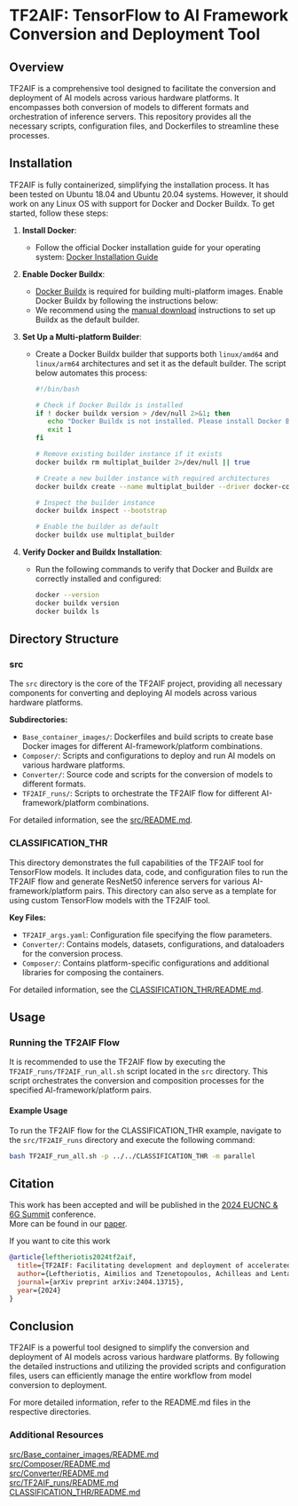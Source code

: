 # TF2AIF: TensorFlow to AI Framework Conversion and Deployment Tool

## Overview

TF2AIF is a comprehensive tool designed to facilitate the conversion and deployment of AI models across various hardware platforms. It encompasses both conversion of models to different formats and orchestration of inference servers. This repository provides all the necessary scripts, configuration files, and Dockerfiles to streamline these processes.

## Installation

TF2AIF is fully containerized, simplifying the installation process. It has been tested on Ubuntu 18.04 and Ubuntu 20.04 systems. However, it should work on any Linux OS with support for Docker and Docker Buildx. To get started, follow these steps:

1. **Install Docker**:
   - Follow the official Docker installation guide for your operating system: [Docker Installation Guide](https://docs.docker.com/engine/install/)

2. **Enable Docker Buildx**:
   - [Docker Buildx](https://github.com/docker/buildx) is required for building multi-platform images. Enable Docker Buildx by following the instructions below:
   - We recommend using the [manual download](https://github.com/docker/buildx#manual-download) instructions to set up Buildx as the default builder.

3. **Set Up a Multi-platform Builder**:
   - Create a Docker Buildx builder that supports both `linux/amd64` and `linux/arm64` architectures and set it as the default builder. The script below automates this process:

      ```bash
      #!/bin/bash

      # Check if Docker Buildx is installed
      if ! docker buildx version > /dev/null 2>&1; then
         echo "Docker Buildx is not installed. Please install Docker Buildx first."
         exit 1
      fi

      # Remove existing builder instance if it exists
      docker buildx rm multiplat_builder 2>/dev/null || true

      # Create a new builder instance with required architectures
      docker buildx create --name multiplat_builder --driver docker-container --use --platform linux/amd64,linux/arm64

      # Inspect the builder instance
      docker buildx inspect --bootstrap

      # Enable the builder as default
      docker buildx use multiplat_builder
      ```

4. **Verify Docker and Buildx Installation**:
    - Run the following commands to verify that Docker and Buildx are correctly installed and configured:

      ```bash
      docker --version
      docker buildx version
      docker buildx ls
      ```

## Directory Structure

### src

The `src` directory is the core of the TF2AIF project, providing all necessary components for converting and deploying AI models across various hardware platforms.

**Subdirectories:**
- `Base_container_images/`: Dockerfiles and build scripts to create base Docker images for different AI-framework/platform combinations.
- `Composer/`: Scripts and configurations to deploy and run AI models on various hardware platforms.
- `Converter/`: Source code and scripts for the conversion of models to different formats.
- `TF2AIF_runs/`: Scripts to orchestrate the TF2AIF flow for different AI-framework/platform combinations.

For detailed information, see the [src/README.md](src/README.md).

### CLASSIFICATION_THR

This directory demonstrates the full capabilities of the TF2AIF tool for TensorFlow models. It includes data, code, and configuration files to run the TF2AIF flow and generate ResNet50 inference servers for various AI-framework/platform pairs. This directory can also serve as a template for using custom TensorFlow models with the TF2AIF tool.

**Key Files:**
- `TF2AIF_args.yaml`: Configuration file specifying the flow parameters.
- `Converter/`: Contains models, datasets, configurations, and dataloaders for the conversion process.
- `Composer/`: Contains platform-specific configurations and additional libraries for composing the containers.

For detailed information, see the [CLASSIFICATION_THR/README.md](CLASSIFICATION_THR/README.md).


## Usage

### Running the TF2AIF Flow

It is recommended to use the TF2AIF flow by executing the `TF2AIF_runs/TF2AIF_run_all.sh` script located in the `src` directory. This script orchestrates the conversion and composition processes for the specified AI-framework/platform pairs.

#### Example Usage

To run the TF2AIF flow for the CLASSIFICATION_THR example, navigate to the `src/TF2AIF_runs` directory and execute the following command:

```bash
bash TF2AIF_run_all.sh -p ../../CLASSIFICATION_THR -m parallel
```

## Citation

This work has been accepted and will be published in the [2024 EUCNC & 6G Summit](https://www.eucnc.eu/) conference.\
More can be found in our [paper](https://arxiv.org/abs/2404.13715).

If you want to cite this work

```bibtex
@article{leftheriotis2024tf2aif,
  title={TF2AIF: Facilitating development and deployment of accelerated AI models on the cloud-edge continuum},
  author={Leftheriotis, Aimilios and Tzenetopoulos, Achilleas and Lentaris, George and Soudris, Dimitrios and Theodoridis, Georgios},
  journal={arXiv preprint arXiv:2404.13715},
  year={2024}
}
```

## Conclusion

TF2AIF is a powerful tool designed to simplify the conversion and deployment of AI models across various hardware platforms. By following the detailed instructions and utilizing the provided scripts and configuration files, users can efficiently manage the entire workflow from model conversion to deployment.

For more detailed information, refer to the README.md files in the respective directories.

### Additional Resources

[src/Base_container_images/README.md](src/Base_container_images/README.md)\
[src/Composer/README.md](src/Composer/README.md)\
[src/Converter/README.md](src/Converter/README.md)\
[src/TF2AIF_runs/README.md](src/TF2AIF_runs/README.md)\
[CLASSIFICATION_THR/README.md](CLASSIFICATION_THR/README.md)
